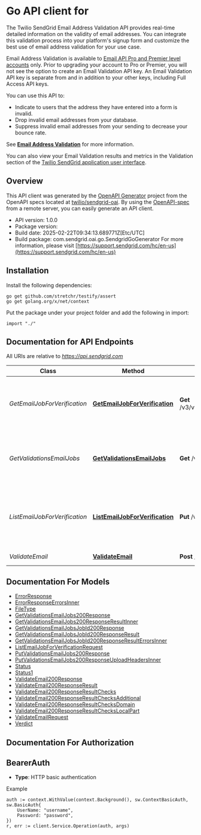 # Go API client for 

The Twilio SendGrid Email Address Validation API provides real-time detailed information on the validity of email addresses. You can integrate this validation process into your platform's signup form and customize the best use of email address validation for your use case.

Email Address Validation is available to [Email API Pro and Premier level accounts](https://sendgrid.com/pricing) only. Prior to upgrading your account to Pro or Premier, you will not see the option to create an Email Validation API key. An Email Validation API key is separate from and in addition to your other keys, including Full Access API keys.

You can use this API to:
- Indicate to users that the address they have entered into a form is invalid.
- Drop invalid email addresses from your database.
- Suppress invalid email addresses from your sending to decrease your bounce rate.

See [**Email Address Validation**](https://docs.sendgrid.com/ui/managing-contacts/email-address-validation) for more information.

You can also view your Email Validation results and metrics in the Validation section of the [Twilio SendGrid application user interface](https://docs.sendgrid.com/ui/managing-contacts/email-address-validation).

## Overview
This API client was generated by the [OpenAPI Generator](https://openapi-generator.tech) project from the OpenAPI specs located at [twilio/sendgrid-oai](https://github.com/twilio/sendgrid-oai/tree/main/spec).  By using the [OpenAPI-spec](https://www.openapis.org/) from a remote server, you can easily generate an API client.

- API version: 1.0.0
- Package version: 
- Build date: 2025-02-22T09:34:13.689771Z[Etc/UTC]
- Build package: com.sendgrid.oai.go.SendgridGoGenerator
For more information, please visit [https://support.sendgrid.com/hc/en-us](https://support.sendgrid.com/hc/en-us)

## Installation

Install the following dependencies:

```shell
go get github.com/stretchr/testify/assert
go get golang.org/x/net/context
```

Put the package under your project folder and add the following in import:

```golang
import "./"
```

## Documentation for API Endpoints

All URIs are relative to *https://api.sendgrid.com*

Class | Method | HTTP request | Description
------------ | ------------- | ------------- | -------------
*GetEmailJobForVerification* | [**GetEmailJobForVerification**](docs/GetEmailJobForVerification.md#getemailjobforverification) | **Get** /v3/validations/email/jobs/{JobId} | This request returns a single Bulk Email Validation Job.
*GetValidationsEmailJobs* | [**GetValidationsEmailJobs**](docs/GetValidationsEmailJobs.md#getvalidationsemailjobs) | **Get** /v3/validations/email/jobs | This request lists all of a user&#39;s Bulk Email Validation Jobs.
*ListEmailJobForVerification* | [**ListEmailJobForVerification**](docs/ListEmailJobForVerification.md#listemailjobforverification) | **Put** /v3/validations/email/jobs | Request a presigned URL and headers for Bulk Email Address Validation list upload.
*ValidateEmail* | [**ValidateEmail**](docs/ValidateEmail.md#validateemail) | **Post** /v3/validations/email | Validate an email


## Documentation For Models

 - [ErrorResponse](ErrorResponse.md)
 - [ErrorResponseErrorsInner](ErrorResponseErrorsInner.md)
 - [FileType](FileType.md)
 - [GetValidationsEmailJobs200Response](GetValidationsEmailJobs200Response.md)
 - [GetValidationsEmailJobs200ResponseResultInner](GetValidationsEmailJobs200ResponseResultInner.md)
 - [GetValidationsEmailJobsJobId200Response](GetValidationsEmailJobsJobId200Response.md)
 - [GetValidationsEmailJobsJobId200ResponseResult](GetValidationsEmailJobsJobId200ResponseResult.md)
 - [GetValidationsEmailJobsJobId200ResponseResultErrorsInner](GetValidationsEmailJobsJobId200ResponseResultErrorsInner.md)
 - [ListEmailJobForVerificationRequest](ListEmailJobForVerificationRequest.md)
 - [PutValidationsEmailJobs200Response](PutValidationsEmailJobs200Response.md)
 - [PutValidationsEmailJobs200ResponseUploadHeadersInner](PutValidationsEmailJobs200ResponseUploadHeadersInner.md)
 - [Status](Status.md)
 - [Status1](Status1.md)
 - [ValidateEmail200Response](ValidateEmail200Response.md)
 - [ValidateEmail200ResponseResult](ValidateEmail200ResponseResult.md)
 - [ValidateEmail200ResponseResultChecks](ValidateEmail200ResponseResultChecks.md)
 - [ValidateEmail200ResponseResultChecksAdditional](ValidateEmail200ResponseResultChecksAdditional.md)
 - [ValidateEmail200ResponseResultChecksDomain](ValidateEmail200ResponseResultChecksDomain.md)
 - [ValidateEmail200ResponseResultChecksLocalPart](ValidateEmail200ResponseResultChecksLocalPart.md)
 - [ValidateEmailRequest](ValidateEmailRequest.md)
 - [Verdict](Verdict.md)


## Documentation For Authorization



## BearerAuth

- **Type**: HTTP basic authentication

Example

```golang
auth := context.WithValue(context.Background(), sw.ContextBasicAuth, sw.BasicAuth{
    UserName: "username",
    Password: "password",
})
r, err := client.Service.Operation(auth, args)
```

